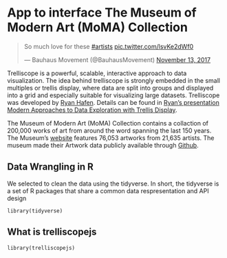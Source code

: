 # App to interface The Museum of Modern Art (MoMA) Collection

<blockquote class="twitter-tweet" data-lang="en"><p lang="en" dir="ltr">So much love for these <a href="https://twitter.com/hashtag/artists?src=hash&amp;ref_src=twsrc%5Etfw">#artists</a> <a href="https://t.co/lsvKe2dWf0">pic.twitter.com/lsvKe2dWf0</a></p>&mdash; Bauhaus Movement (@BauhausMovement) <a href="https://twitter.com/BauhausMovement/status/930213508041592833?ref_src=twsrc%5Etfw">November 13, 2017</a></blockquote>
<script async src="https://platform.twitter.com/widgets.js" charset="utf-8"></script>


Trelliscope is a powerful, scalable, interactive approach to data visualization. The idea behind trelliscope is strongly embedded in the small multiples or trellis display, where data are split into groups and displayed into a grid and especially suitable for visualizing large datasets. Trelliscope was developed by [Ryan Hafen](http://ryanhafen.com/). Details can be found in [Ryan’s presentation Modern Approaches to Data Exploration with Trellis Display](http://slides.com/hafen/trelliscopejs).

The Museum of Modern Art (MoMA) Collection contains a collaction of 200,000 works of art from around the word spanning the last 150 years. The Museum’s [website](https://www.moma.org/collection/)  features 76,053 artworks from 21,635 artists. The museum made their Artwork data publicly available through [Github](https://github.com/MuseumofModernArt/collection). 


## Data Wrangling in R

We selected to clean the data using the tidyverse. In short, the tidyverse is a set of R packages that share a common data respresentation and API design

```
library(tidyverse)
```

## What is trelliscopejs

```
library(trelliscopejs)
```



